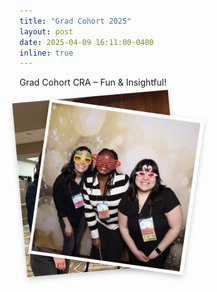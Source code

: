```yaml
---
title: "Grad Cohort 2025"
layout: post
date: 2025-04-09 16:11:00-0400
inline: true
---
```

Grad Cohort CRA – Fun & Insightful!

<div class="row">
  <div class="col-sm-4">
    <div class="photo-stack-wrapper">
      <div class="photo-stack">
        <img src="/assets/img/GC-1.jpg" alt="Photo 1" class="stacked-img img1">
        <img src="/assets/img/GC-2.JPG" alt="Photo 2" class="stacked-img img2">
      </div>
    </div>
  </div>
</div>

<style>
.photo-stack-wrapper {
  max-width: 250px;
  height: 350px;
  position: relative;
}

.photo-stack {
  position: relative;
  width: 100%;
  height: 100%;
}

.stacked-img {
  width: 100%;
  height: auto;
  position: absolute;
  transition: transform 0.3s ease;
  box-shadow: 0 4px 8px rgba(0, 0, 0, 0.2);
}

.img1 {
  transform: rotate(-5deg);
  z-index: 1;
}

.img2 {
  transform: rotate(8deg);
  left: 30px;
  top: 20px;
  z-index: 2;
}
</style>
